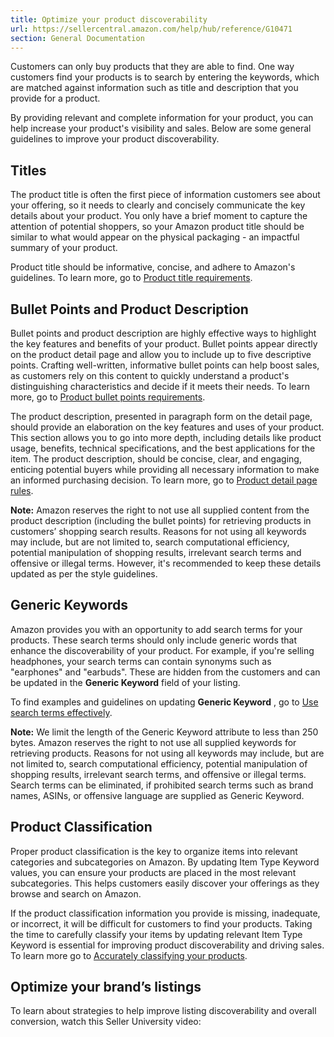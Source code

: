 ```yaml
---
title: Optimize your product discoverability
url: https://sellercentral.amazon.com/help/hub/reference/G10471
section: General Documentation
---
```


Customers can only buy products that they are able to find. One way customers
find your products is to search by entering the keywords, which are matched
against information such as title and description that you provide for a
product.

By providing relevant and complete information for your product, you can help
increase your product's visibility and sales. Below are some general
guidelines to improve your product discoverability.

## Titles

The product title is often the first piece of information customers see about
your offering, so it needs to clearly and concisely communicate the key
details about your product. You only have a brief moment to capture the
attention of potential shoppers, so your Amazon product title should be
similar to what would appear on the physical packaging - an impactful summary
of your product.

Product title should be informative, concise, and adhere to Amazon's
guidelines. To learn more, go to [Product title
requirements](/gp/help/external/GYTR6SYGFA5E3EQC).

## Bullet Points and Product Description

Bullet points and product description are highly effective ways to highlight
the key features and benefits of your product. Bullet points appear directly
on the product detail page and allow you to include up to five descriptive
points. Crafting well-written, informative bullet points can help boost sales,
as customers rely on this content to quickly understand a product's
distinguishing characteristics and decide if it meets their needs. To learn
more, go to [Product bullet points requirements](/gp/help/GX5L8BF8GLMML6CX).

The product description, presented in paragraph form on the detail page,
should provide an elaboration on the key features and uses of your product.
This section allows you to go into more depth, including details like product
usage, benefits, technical specifications, and the best applications for the
item. The product description, should be concise, clear, and engaging,
enticing potential buyers while providing all necessary information to make an
informed purchasing decision. To learn more, go to [Product detail page
rules](/gp/help/G200390640).

**Note:** Amazon reserves the right to not use all supplied content from the
product description (including the bullet points) for retrieving products in
customers’ shopping search results. Reasons for not using all keywords may
include, but are not limited to, search computational efficiency, potential
manipulation of shopping results, irrelevant search terms and offensive or
illegal terms. However, it's recommended to keep these details updated as per
the style guidelines.

## Generic Keywords

Amazon provides you with an opportunity to add search terms for your products.
These search terms should only include generic words that enhance the
discoverability of your product. For example, if you're selling headphones,
your search terms can contain synonyms such as "earphones" and "earbuds".
These are hidden from the customers and can be updated in the **Generic
Keyword** field of your listing.

To find examples and guidelines on updating **Generic Keyword** , go to [Use
search terms effectively](/gp/help/G23501).

**Note:** We limit the length of the Generic Keyword attribute to less than
250 bytes. Amazon reserves the right to not use all supplied keywords for
retrieving products. Reasons for not using all keywords may include, but are
not limited to, search computational efficiency, potential manipulation of
shopping results, irrelevant search terms, and offensive or illegal terms.
Search terms can be eliminated, if prohibited search terms such as brand
names, ASINs, or offensive language are supplied as Generic Keyword.

## Product Classification

Proper product classification is the key to organize items into relevant
categories and subcategories on Amazon. By updating Item Type Keyword values,
you can ensure your products are placed in the most relevant subcategories.
This helps customers easily discover your offerings as they browse and search
on Amazon.

If the product classification information you provide is missing, inadequate,
or incorrect, it will be difficult for customers to find your products. Taking
the time to carefully classify your items by updating relevant Item Type
Keyword is essential for improving product discoverability and driving sales.
To learn more go to [Accurately classifying your products](/gp/help/G25771).

## Optimize your brand’s listings

To learn about strategies to help improve listing discoverability and overall
conversion, watch this Seller University video:


